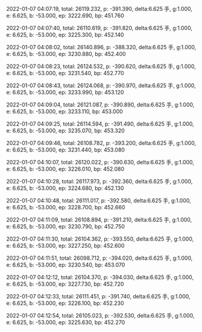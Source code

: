2022-01-07 04:07:19, total: 26119.232, p: -391.390, delta:6.625 手, g:1.000, e: 6.625, b: -53.000, ep: 3222.690, bp: 451.760

2022-01-07 04:07:40, total: 26110.619, p: -391.820, delta:6.625 手, g:1.000, e: 6.625, b: -53.000, ep: 3225.300, bp: 452.140

2022-01-07 04:08:02, total: 26140.896, p: -388.320, delta:6.625 手, g:1.000, e: 6.625, b: -53.000, ep: 3230.880, bp: 452.400

2022-01-07 04:08:23, total: 26124.532, p: -390.620, delta:6.625 手, g:1.000, e: 6.625, b: -53.000, ep: 3231.540, bp: 452.770

2022-01-07 04:08:43, total: 26124.068, p: -390.970, delta:6.625 手, g:1.000, e: 6.625, b: -53.000, ep: 3233.990, bp: 453.120

2022-01-07 04:09:04, total: 26121.087, p: -390.890, delta:6.625 手, g:1.000, e: 6.625, b: -53.000, ep: 3233.110, bp: 453.000

2022-01-07 04:09:25, total: 26114.594, p: -391.490, delta:6.625 手, g:1.000, e: 6.625, b: -53.000, ep: 3235.070, bp: 453.320

2022-01-07 04:09:46, total: 26108.782, p: -393.200, delta:6.625 手, g:1.000, e: 6.625, b: -53.000, ep: 3231.440, bp: 453.080

2022-01-07 04:10:07, total: 26120.022, p: -390.630, delta:6.625 手, g:1.000, e: 6.625, b: -53.000, ep: 3226.010, bp: 452.080

2022-01-07 04:10:28, total: 26117.973, p: -392.360, delta:6.625 手, g:1.000, e: 6.625, b: -53.000, ep: 3224.680, bp: 452.130

2022-01-07 04:10:48, total: 26111.017, p: -392.580, delta:6.625 手, g:1.000, e: 6.625, b: -53.000, ep: 3228.700, bp: 452.660

2022-01-07 04:11:09, total: 26108.894, p: -391.210, delta:6.625 手, g:1.000, e: 6.625, b: -53.000, ep: 3230.790, bp: 452.750

2022-01-07 04:11:30, total: 26104.362, p: -393.550, delta:6.625 手, g:1.000, e: 6.625, b: -53.000, ep: 3227.250, bp: 452.600

2022-01-07 04:11:51, total: 26098.712, p: -394.020, delta:6.625 手, g:1.000, e: 6.625, b: -53.000, ep: 3230.540, bp: 453.070

2022-01-07 04:12:12, total: 26104.370, p: -394.030, delta:6.625 手, g:1.000, e: 6.625, b: -53.000, ep: 3227.730, bp: 452.720

2022-01-07 04:12:33, total: 26111.451, p: -391.740, delta:6.625 手, g:1.000, e: 6.625, b: -53.000, ep: 3226.100, bp: 452.230

2022-01-07 04:12:54, total: 26105.023, p: -392.530, delta:6.625 手, g:1.000, e: 6.625, b: -53.000, ep: 3225.630, bp: 452.270
